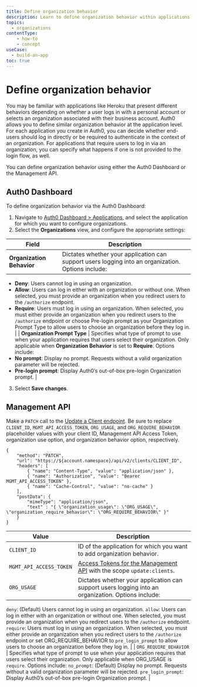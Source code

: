 ```yaml
---
title: Define organization behavior
description: Learn to define organization behavior within applications for Auth0's Organizations feature.
topics:
  - organizations
contentType: 
    - how-to
    - concept
useCase:
  - build-an-app
toc: true
---
```


# Define organization behavior

You may be familiar with applications like Heroku that present different behaviors depending on whether a user logs in with a personal account or selects an organization associated with their business account. Auth0 allows you to define similar organization behavior at the application level. For each application you create in Auth0, you can decide whether end-users should log in directly or be required to authenticate in the context of an organization. For applications that require users to log in via an organization, you can specify what happens if one is not provided to the login flow, as well.

You can define organization behavior using either the Auth0 Dashboard or the Management API.

## Auth0 Dashboard

To define organization behavior via the Auth0 Dashboard:

1. Navigate to [Auth0 Dashboard > Applications](${MANAGE_URL}/#/applications), and select the application for which you want to configure organizations.
2. Select the **Organizations** view, and configure the appropriate settings:

| Field | Description | 
| - | - |
| **Organization Behavior** | Dictates whether your application can support users logging into an organization. Options include:
* **Deny**: Users cannot log in using an organization.
* **Allow**: Users can log in either with an organization or without one. When selected, you must provide an organization when you redirect users to the `/authorize` endpoint.
* **Require**: Users must log in using an organization. When selected, you must either provide an organization when you redirect users to the `/authorize` endpoint or choose Pre-login prompt as your Organization Prompt Type to allow users to choose an organization before they log in. |
| **Organization Prompt Type** | Specifies what type of prompt to use when your application requires that users select their organization. Only applicable when **Organization Behavior** is set to **Require**. Options include:
* **No prompt**: Display no prompt. Requests without a valid organization parameter will be rejected.
* **Pre-login prompt**: Display Auth0’s out-of-box pre-login Organization prompt. |

3. Select **Save changes**.

## Management API

Make a `PATCH` call to the [Update a Client endpoint](/api/management/v2#!/Clients/patch_clients_by_id). Be sure to replace `CLIENT_ID`, `MGMT_API_ACCESS_TOKEN`, `ORG_USAGE`, and `ORG_REQUIRE_BEHAVIOR` placeholder values with your client ID, Management API Access Token, organization use option, and organization behavior option, respectively.

```har
{
	"method": "PATCH",
	"url": "https://${account.namespace}/api/v2/clients/CLIENT_ID",
	"headers": [
    	{ "name": "Content-Type", "value": "application/json" },
   		{ "name": "Authorization", "value": "Bearer MGMT_API_ACCESS_TOKEN" },
    	{ "name": "Cache-Control", "value": "no-cache" }
	],
	"postData": {
      	"mimeType": "application/json",
      	"text" : "{ \"organization_usage\": \"ORG_USAGE\", \"organization_require_behavior\": \"ORG_REQUIRE_BEHAVIOR\" }"
	}
}
```

| Value | Description |
| - | - |
| `CLIENT_ID` | ID of the application for which you want to add organization behavior. |
| `MGMT_API_ACCESS_TOKEN` | [Access Tokens for the Management API](/tokens/management-api-access-tokens) with the scope `update:clients`. |
| `ORG_USAGE` | Dictates whether your application can support users logging into an organization. Options include:
`deny`: (Default) Users cannot log in using an organization.
`allow`: Users can log in either with an organization or without one. When selected, you must provide an organization when you redirect users to the `/authorize` endpoint.
`require`: Users must log in using an organization. When selected, you must either provide an organization when you redirect users to the `/authorize` endpoint or set ORG_REQUIRE_BEHAVIOR to `pre_login_prompt` to allow users to choose an organization before they log in. |
| `ORG_REQUIRE_BEHAVIOR` | Specifies what type of prompt to use when your application requires that users select their organization. Only applicable when ORG_USAGE is `require`. Options include:
`no_prompt`: (Default) Display no prompt. Requests without a valid organization parameter will be rejected.
`pre_login_prompt`: Display Auth0’s out-of-box pre-login Organization prompt. |
